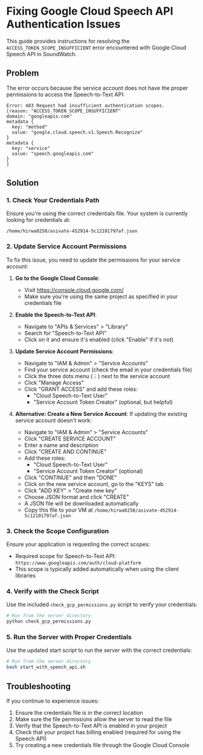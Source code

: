 # Fixing Google Cloud Speech API Authentication Issues

This guide provides instructions for resolving the `ACCESS_TOKEN_SCOPE_INSUFFICIENT` error encountered with Google Cloud Speech API in SoundWatch.

## Problem

The error occurs because the service account does not have the proper permissions to access the Speech-to-Text API:

```
Error: 403 Request had insufficient authentication scopes.
[reason: "ACCESS_TOKEN_SCOPE_INSUFFICIENT"
domain: "googleapis.com"
metadata {
  key: "method"
  value: "google.cloud.speech.v1.Speech.Recognize"
}
metadata {
  key: "service"
  value: "speech.googleapis.com"
}
]
```

## Solution

### 1. Check Your Credentials Path

Ensure you're using the correct credentials file. Your system is currently looking for credentials at:
```
/home/hirwa0250/asivate-452914-5c12101797af.json
```

### 2. Update Service Account Permissions

To fix this issue, you need to update the permissions for your service account:

1. **Go to the Google Cloud Console**:
   - Visit https://console.cloud.google.com/
   - Make sure you're using the same project as specified in your credentials file

2. **Enable the Speech-to-Text API**:
   - Navigate to "APIs & Services" > "Library"
   - Search for "Speech-to-Text API"
   - Click on it and ensure it's enabled (click "Enable" if it's not)

3. **Update Service Account Permissions**:
   - Navigate to "IAM & Admin" > "Service Accounts"
   - Find your service account (check the email in your credentials file)
   - Click the three dots menu (⋮) next to the service account
   - Click "Manage Access"
   - Click "GRANT ACCESS" and add these roles:
     - "Cloud Speech-to-Text User"
     - "Service Account Token Creator" (optional, but helpful)

4. **Alternative: Create a New Service Account**:
   If updating the existing service account doesn't work:
   
   - Navigate to "IAM & Admin" > "Service Accounts"
   - Click "CREATE SERVICE ACCOUNT"
   - Enter a name and description
   - Click "CREATE AND CONTINUE"
   - Add these roles:
     - "Cloud Speech-to-Text User"
     - "Service Account Token Creator" (optional)
   - Click "CONTINUE" and then "DONE"
   - Click on the new service account, go to the "KEYS" tab
   - Click "ADD KEY" > "Create new key"
   - Choose JSON format and click "CREATE"
   - A JSON file will be downloaded automatically
   - Copy this file to your VM at `/home/hirwa0250/asivate-452914-5c12101797af.json`

### 3. Check the Scope Configuration

Ensure your application is requesting the correct scopes:

- Required scope for Speech-to-Text API: `https://www.googleapis.com/auth/cloud-platform`
- This scope is typically added automatically when using the client libraries

### 4. Verify with the Check Script

Use the included `check_gcp_permissions.py` script to verify your credentials:

```bash
# Run from the server directory
python check_gcp_permissions.py
```

### 5. Run the Server with Proper Credentials

Use the updated start script to run the server with the correct credentials:

```bash
# Run from the server directory
bash start_with_speech_api.sh
```

## Troubleshooting

If you continue to experience issues:

1. Ensure the credentials file is in the correct location
2. Make sure the file permissions allow the server to read the file
3. Verify that the Speech-to-Text API is enabled in your project
4. Check that your project has billing enabled (required for using the Speech API)
5. Try creating a new credentials file through the Google Cloud Console 